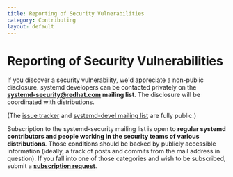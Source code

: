 ```yaml
---
title: Reporting of Security Vulnerabilities
category: Contributing
layout: default
---
```


# Reporting of Security Vulnerabilities

If you discover a security vulnerability, we'd appreciate a non-public disclosure. systemd developers can be contacted privately on the **[systemd-security@redhat.com](mailto:systemd-security@redhat.com) mailing list**. The disclosure will be coordinated with distributions.

(The [issue tracker](https://github.com/systemd/systemd/issues) and [systemd-devel mailing list](https://lists.freedesktop.org/mailman/listinfo/systemd-devel) are fully public.)

Subscription to the systemd-security mailing list is open to **regular systemd contributors and people working in the security teams of various distributions**. Those conditions should be backed by publicly accessible information (ideally, a track of posts and commits from the mail address in question). If you fall into one of those categories and wish to be subscribed, submit a **[subscription request](https://www.redhat.com/mailman/listinfo/systemd-security)**.
